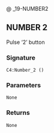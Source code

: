 @ _19-NUMBER2
## NUMBER 2

Pulse ‘2’ button


###  Signature

`C4:Number_2 ()`


### Parameters

`None`


### Returns

`None`